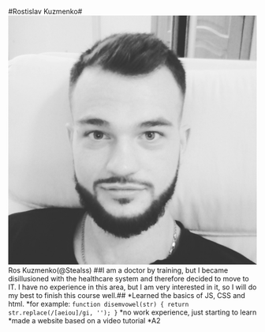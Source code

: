 #Rostislav Kuzmenko#
![my photo](./IMG_20170814_204828_510.jpg)
Ros Kuzmenko(@Stealss)
##I am a doctor by training, but I became disillusioned with the healthcare system and therefore decided to move to IT. I have no experience in this area, but I am very interested in it, so I will do my best to finish this course well.##
*Learned the basics of JS, CSS and html.
*for example: ```function disemvowel(str) {
  return str.replace(/[aeiou]/gi, '');
}```
*no work experience, just starting to learn
*made a website based on a video tutorial
*A2